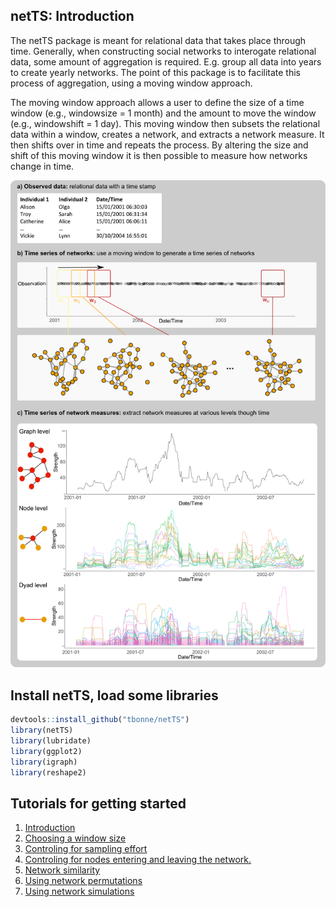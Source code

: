 

netTS: Introduction
------------

   The netTS package is meant for relational data that takes place through time. Generally, when constructing social networks to interogate relational data, some amount of aggregation is required. E.g. group all data into years to create yearly networks. The point of this package is to facilitate this process of aggregation, using a moving window approach.

   The moving window approach allows a user to define the size of a time window (e.g., windowsize = 1 month) and the amount to move the window (e.g., windowshift = 1 day). This moving window then subsets the relational data within a window, creates a network, and extracts a network measure. It then shifts over in time and repeats the process. By altering the size and shift of this moving window it is then possible to measure how networks change in time.

  
![](inst/readme_figs/diag_movingWindow.png)
  

Install netTS, load some libraries
----------------------------------

``` r
devtools::install_github("tbonne/netTS")
library(netTS)
library(lubridate)
library(ggplot2)
library(igraph)
library(reshape2)
```


Tutorials for getting started
------------------------------------------

1. [Introduction](https://tbonne.github.io/netTS/inst/Tutorials/Intro_to_netTS.html)
2. [Choosing a window size](https://tbonne.github.io/netTS/inst/Tutorials/Intro_to_netTS_WindowSizeChoice.html)
3. [Controling for sampling effort](https://tbonne.github.io/netTS/inst/Tutorials/Control_for_sampling_effort.html)
4. [Controling for nodes entering and leaving the network.](https://tbonne.github.io/netTS/inst/Tutorials/Control_for_entering_and_leaving.Rmd.html)
5. [Network similarity](https://tbonne.github.io/netTS/inst/Tutorials/Network_Similarity.html)
6. [Using network permutations](https://tbonne.github.io/netTS/inst/Tutorials/Using_permutations.html)
7. [Using network simulations](https://tbonne.github.io/netTS/inst/Tutorials/Using_simulated_event_data.html)
